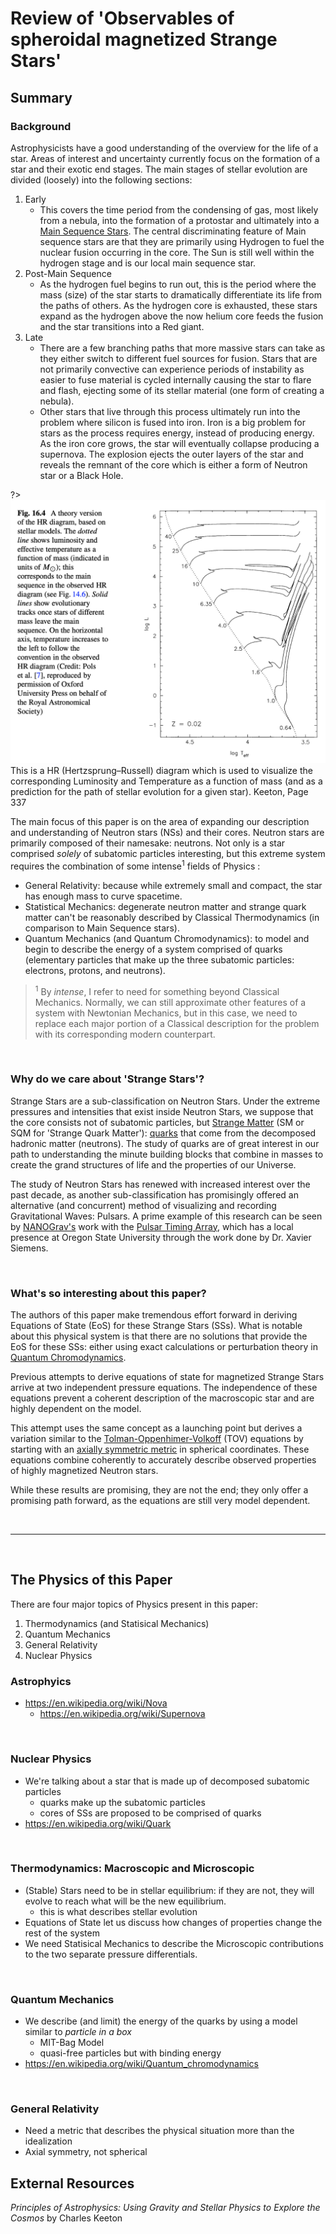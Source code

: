 # Review of 'Observables of spheroidal magnetized Strange Stars'

## Summary

### Background

Astrophysicists have a good understanding of the overview for the life of a star. Areas of interest and uncertainty currently focus on the formation of a star and their exotic end stages. The main stages of stellar evolution are divided (loosely) into the following sections:

1. Early
    - This covers the time period from the condensing of gas, most likely from a nebula, into the formation of a protostar and ultimately into a [Main Sequence Stars](link.html). The central discriminating feature of Main sequence stars are that they are primarily using Hydrogen to fuel the nuclear fusion occurring in the core. The Sun is still well within the hydrogen stage and is our local main sequence star.
2. Post-Main Sequence
    - As the hydrogen fuel begins to run out, this is the period where the mass (size) of the star starts to dramatically differentiate its life from the paths of others. As the hydrogen core is exhausted, these stars expand as the hydrogen above the now helium core feeds the fusion and the star transitions into a Red giant.
3. Late
    - There are a few branching paths that more massive stars can take as they either switch to different fuel sources for fusion. Stars that are not primarily convective can experience periods of instability as easier to fuse material is cycled internally causing the star to flare and flash, ejecting some of its stellar material (one form of creating a nebula).
    - Other stars that live through this process ultimately run into the problem where silicon is fused into iron. Iron is a big problem for stars as the process requires energy, instead of producing energy. As the iron core grows, the star will eventually collapse producing a supernova. The explosion ejects the outer layers of the star and reveals the remnant of the core which is either a form of Neutron star or a Black Hole.

?> ![This is a HR (Hertzsprung–Russell) diagram which is used to visualize the corresponding Luminosity and Temperature as a function of mass (and as a prediction for the path of stellar evolution for a given star). Keeton, Page 337](HRDiagram.png) This is a HR (Hertzsprung–Russell) diagram which is used to visualize the corresponding Luminosity and Temperature as a function of mass (and as a prediction for the path of stellar evolution for a given star). Keeton, Page 337


The main focus of this paper is on the area of expanding our description and understanding of Neutron stars (NSs) and their cores. Neutron stars are primarily composed of their namesake: neutrons. Not only is a star comprised *solely* of subatomic particles interesting, but this extreme system requires the combination of some intense$^{1}$ fields of Physics :

- General Relativity: because while extremely small and compact, the star has enough mass to curve spacetime.
- Statistical Mechanics: degenerate neutron matter and strange quark matter can't be reasonably described by Classical Thermodynamics (in comparison to Main Sequence stars).
- Quantum Mechanics (and Quantum Chromodynamics): to model and begin to describe the energy of a system comprised of quarks (elementary particles that make up the three subatomic particles: electrons, protons, and neutrons).

> $^{1}$ By *intense*, I refer to need for something beyond Classical Mechanics. Normally, we can still approximate other features of a system with Newtonian Mechanics, but in this case, we need to replace each major portion of a Classical description for the problem with its corresponding modern counterpart.  

<br />

### Why do we care about 'Strange Stars'?

Strange Stars are a sub-classification on Neutron Stars. Under the extreme pressures and intensities that exist inside Neutron Stars, we suppose that the core consists not of subatomic particles, but [Strange Matter](link.html) (SM or SQM for 'Strange Quark Matter'): [quarks](link.html) that come from the decomposed hadronic matter (neutrons). The study of quarks are of great interest in our path to understanding the minute building blocks that combine in masses to create the grand structures of life and the properties of our Universe.

The study of Neutron Stars has renewed with increased interest over the past decade, as another sub-classification has promisingly offered an alternative (and concurrent) method of visualizing and recording Gravitational Waves: Pulsars. A prime example of this research can be seen by [NANOGrav's](http://nanograv.org/) work with the [Pulsar Timing Array](http://www.ipta4gw.org/), which has a local presence at Oregon State University through the work done by Dr. Xavier Siemens.

<br />

### What's so interesting about this paper?

The authors of this paper make tremendous effort forward in deriving Equations of State (EoS) for these Strange Stars (SSs). What is notable about this physical system is that there are no solutions that provide the EoS for these SSs: either using exact calculations or perturbation theory in [Quantum Chromodynamics](link.html).

Previous attempts to derive equations of state for magnetized Strange Stars arrive at two independent pressure equations. The independence of these equations prevent a coherent description of the macroscopic star and are highly dependent on the model.

This attempt uses the same concept as a launching point but derives a variation similar to the [Tolman-Oppenhimer-Volkoff](link.html) (TOV) equations by starting with an [axially symmetric metric](link.html) in spherical coordinates. These equations combine coherently to accurately describe observed properties of highly magnetized Neutron stars.

While these results are promising, they are not the end; they only offer a promising path forward, as the equations are still very model dependent.

<br />

---

<br />

## The Physics of this Paper

There are four major topics of Physics present in this paper:

1. Thermodynamics (and Statisical Mechanics)
2. Quantum Mechanics
3. General Relativity
4. Nuclear Physics

### Astrophyics

- https://en.wikipedia.org/wiki/Nova
  - https://en.wikipedia.org/wiki/Supernova

<br />

### Nuclear Physics

- We're talking about a star that is made up of decomposed subatomic particles
  - quarks make up the subatomic particles
  - cores of SSs are proposed to be comprised of quarks
- https://en.wikipedia.org/wiki/Quark


<br />

### Thermodynamics: Macroscopic and Microscopic

- (Stable) Stars need to be in stellar equilibrium: if they are not, they will evolve to reach what will be the new equilibrium.
  - this is what describes stellar evolution
- Equations of State let us discuss how changes of properties change the rest of the system
- We need Statisical Mechanics to describe the Microscopic contributions to the two separate pressure differentials.

<br />

### Quantum Mechanics

- We describe (and limit) the energy of the quarks by using a model similar to *particle in a box*
  - MIT-Bag Model
  - quasi-free particles but with binding energy
- https://en.wikipedia.org/wiki/Quantum_chromodynamics

<br />

### General Relativity

- Need a metric that describes the physical situation more than the idealization
- Axial symmetry, not spherical

## External Resources

*Principles of Astrophysics: Using Gravity and Stellar Physics to Explore the Cosmos* by Charles Keeton

